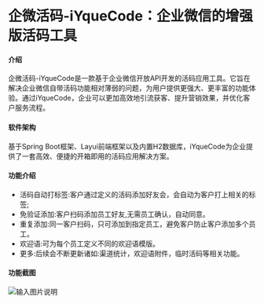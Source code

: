 # 企微活码-iYqueCode：企业微信的增强版活码工具

#### 介绍
  企微活码-iYqueCode是一款基于企业微信开放API开发的活码应用工具。它旨在解决企业微信自带活码功能相对薄弱的问题，为用户提供更强大、更丰富的功能体验。通过iYqueCode，企业可以更加高效地引流获客、提升营销效果，并优化客户服务流程。

#### 软件架构
  基于Spring Boot框架、Layui前端框架以及内置H2数据库，iYqueCode为企业提供了一套高效、便捷的开箱即用的活码应用解决方案。


#### 功能介绍
  - 活码自动打标签:客户通过定义的活码添加好友会，会自动为客户打上相关的标签;
  - 免验证添加:客户扫码添加员工好友,无需员工确认，自动同意。
  - 重复添加:同一客户扫码，只可添加到指定员工，避免客户防止客户添加多个员工。
  - 欢迎语:可为每个员工定义不同的欢迎语模版。
  - 更多:后续会不断更新诸如:渠道统计，欢迎语附件，临时活码等相关功能。

#### 功能截图
![输入图片说明](https://foruda.gitee.com/images/1717491559782222610/487183bb_14502254.jpeg "WechatIMG21.jpg")






